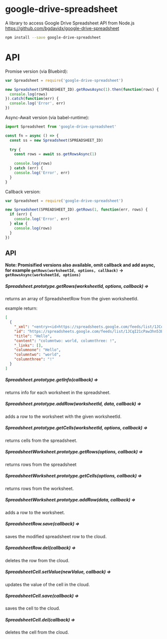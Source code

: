 # google-drive-spreadsheet
A library to access Google Drive Spreadsheet API from Node.js https://github.com/bgdavidx/google-drive-spreadsheet

```bash
npm install --save google-drive-spreadsheet
```

# API


Promise version (via Bluebird):
```js
var Spreadsheet = require('google-drive-spreadsheet')

new Spreadsheet(SPREADSHEET_ID).getRowsAsync(1).then(function(rows) {
  console.log(rows)
}).catch(function(err) {
  console.log('Error', err)
})

```

Async-Await version (via babel-runtime):

```js
import Spreadsheet from 'google-drive-spreadsheet'

const fn = async () => {
  const ss = new Spreadsheet(SPREADSHEET_ID)
  
  try {
    const rows = await ss.getRowsAsync(1)
    
    console.log(rows)
  } catch (err) {
    console.log('Error', err)
  }
}

```

Callback version:

```js
var Spreadsheet = require('google-drive-spreadsheet')

new Spreadsheet(SPREADSHEET_ID).getRows(1, function(err, rows) {
  if (err) {
    console.log('Error', err)
  } else {
    console.log(rows)
  }
})


```

## API

**Note: Promisified versions also available, omit callback and add async, for example `getRows(worksheetId, options, callback)` -> `getRowsAsync(worksheetId, options)`**


##### Spreadsheet.prototype.getRows(worksheetId, options, callback) => 

returns an array of SpreadsheetRow from the given worksheetId.

example return:

```json
[
  {
    "_xml": "<entry><id>https://spreadsheets.google.com/feeds/list/1JCqI21cPaw3hn53EC3XdsP_7UacwKxGi5_i472FP-DU/1/public/values/cokwr</id><updated>2015-08-13T07:04:55.399Z</updated><category scheme='http://schemas.google.com/spreadsheets/2006' term='http://schemas.google.com/spreadsheets/2006#list'/><title type='text'>Hello</title><content type='text'>columntwo: world, columnthree: !</content><link rel='self' type='application/atom+xml' href='https://spreadsheets.google.com/feeds/list/1JCqI21cPaw3hn53EC3XdsP_7UacwKxGi5_i472FP-DU/1/public/values/cokwr'/><gsx:columnone>Hello</gsx:columnone><gsx:columntwo>world</gsx:columntwo><gsx:columnthree>!</gsx:columnthree></entry>",
    "id": "https://spreadsheets.google.com/feeds/list/1JCqI21cPaw3hn53EC3XdsP_7UacwKxGi5_i472FP-DU/1/public/values/cokwr",
    "title": "Hello",
    "content": "columntwo: world, columnthree: !",
    "_links": [],
    "columnone": "Hello",
    "columntwo": "world",
    "columnthree": "!"
  }
]
```

##### Spreadsheet.prototype.getInfo(callback) =>

returns info for each worksheet in the spreadsheet.

##### Spreadsheet.prototype.addRow(worksheetId, data, callback) =>

adds a row to the worksheet with the given worksheetId.

##### Spreadsheet.prototype.getCells(worksheetId, options, callback) =>

returns cells from the spreadsheet.

##### SpreadsheetWorksheet.prototype.getRows(options, callback) =>

returns rows from the spreadsheet

##### SpreadsheetWorksheet.prototype.getCells(options, callback) =>

returns rows from the worksheet.

##### SpreadsheetWorksheet.prototype.addRow(data, callback) =>

adds a row to the worksheet.

##### SpreadsheetRow.save(callback) =>

saves the modified spreadsheet row to the cloud.

##### SpreadsheetRow.del(callback) =>

deletes the row from the cloud.

##### SpreadsheetCell.setValue(newValue, callback) =>

updates the value of the cell in the cloud.

##### SpreadsheetCell.save(callback) =>

saves the cell to the cloud.

##### SpreadsheetCell.del(callback) =>

deletes the cell from the cloud.
